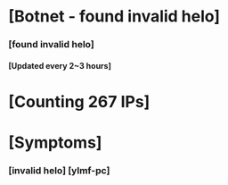 # [Botnet - found invalid helo]
### [found invalid helo]
#### [Updated every 2~3 hours]

# [Counting 267 IPs]

# [Symptoms] 
###   [invalid helo] [ylmf-pc]
